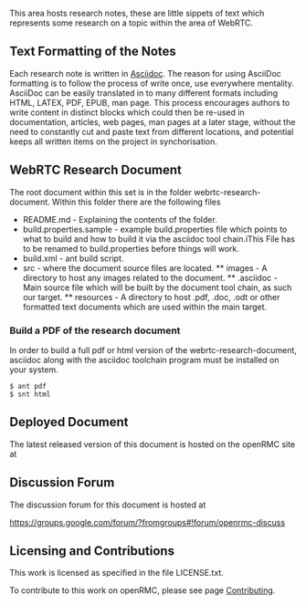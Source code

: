 This area hosts research notes, these are little sippets of text which represents some research on a topic within the area of WebRTC. 

## Text Formatting of the Notes 

Each research note is written in [Asciidoc](http://www.methods.co.nz/asciidoc/). The reason for using AsciiDoc formatting is to follow the process of write once, use everywhere mentality. AsciiDoc can be easily translated in to many different formats including HTML, LATEX, PDF, EPUB, man page. This process encourages authors to write content in distinct blocks which could then be re-used in documentation, articles, web pages, man pages at a later stage, without the need to constantly cut and paste text from different locations, and potential keeps all written items on the project in synchorisation.

## WebRTC Research Document

The root document within this set is in the folder webrtc-research-document. Within this folder there are the following files

* README.md - Explaining the contents of the folder.
* build.properties.sample - example build.properties file which points to what to build and how to build it via the asciidoc tool chain.iThis File has to be renamed to build.properties before things will work.
* build.xml - ant build script.
* src - where the document source files are located.
** images - A directory to host any images related to the document.
** <name-of-research-document>.asciidoc - Main source file which will be built by the document tool chain, as such our target.
** resources - A directory to host .pdf, .doc, .odt or other formatted text documents which are used within the main target.

### Build a PDF of the research document 

In order to build a full pdf or html version of the webrtc-research-document, asciidoc along with the asciidoc toolchain program must be installed on your system. 

    $ ant pdf
    $ snt html

## Deployed Document

The latest released version of this document is hosted on the openRMC site at

## Discussion Forum

The discussion forum for this document is hosted at

https://groups.google.com/forum/?fromgroups#!forum/openrmc-discuss 

## Licensing and Contributions

This work is licensed as specified in the file LICENSE.txt. 

To contribute to this work on openRMC, please see page [Contributing](http://www.openrmc.org/contributing-to-openrmc). 
